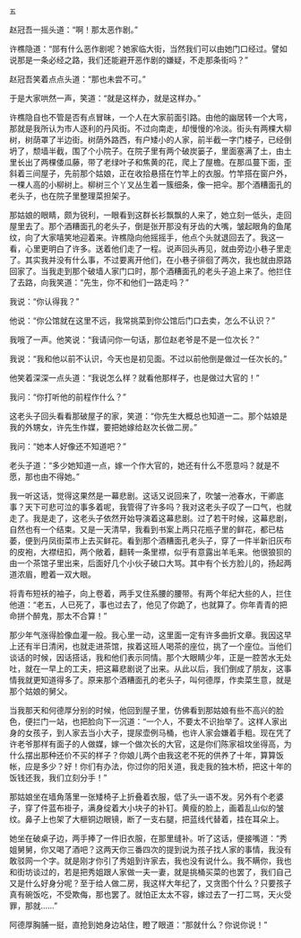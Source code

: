     五 

   赵冠吾一摇头道：“啊！那太恶作剧。”

   许樵隐道：“郧有什么恶作剧呢？她家临大街，当然我们可以由她门口经过。譬如说那是一条必经之路，我们还能避开恶作剧的嫌疑，不走那条街吗？”

   赵冠吾笑着点点头道：“那也未尝不可。”

   于是大家哄然一声，笑道：“就是这样办，就是这样办。”

   许樵隐自也不管是否有点冒昧，一个人在大家前面引路。由他的幽居转一个大弯，那就是我所认为市人逐利的丹风街。不过向南走，却慢慢的冷淡。街头有两棵大柳树，树荫罩了半边街。树荫外路西，有户矮小的人家，前半截一字门楼子，已经倒坍了，颓墙半截，围了个小院子。在院子里有两个破炭篓子，里面塞满了土，由土里长出了两棵倭瓜藤，带了老绿叶子和焦黄的花，爬上了屋檐。在那瓜蔓下面，歪斜着三间屋子，先前那个姑娘，正在收拾悬搭在竹竿上的衣服。竹竿搭在窗户外，一棵人高的小柳树上。柳树三个丫叉丛生着一簇细条，像一把伞。那个酒糟面孔的老头子，也在院子里整理菜担架子。

   那姑娘的眼睛，颇为锐利，一眼看到这群长衫飘飘的人来了，她立刻一低头，走回屋里去了。那个酒糟面孔的老头子，倒是张开那没有牙齿的大嘴，皱起眼角的鱼尾纹，向了大家嘻笑地迎着来。许樵隐向他摇摇手，他点个头就退回去了。我这一看，心里更明白了许多。送着他们走了一程。说声回头再见，就由旁边小巷子里走了。其实我并没有什么事，不过要离开他们，在小巷子徘徊了两次，我也就由原路回家了。当我走到那个破墙人家门口时，那个酒糟面孔的老头子追上来了。他拦住了去路，向我笑道：“先生，你不和他们一路走吗？”

   我说：“你认得我？”

   他说：“你公馆就在这里不远，我常挑菜到你公馆后门口去卖，怎么不认识？”

   我哦了一声。他笑说：“我请问你一句话，那位赵老爷是不是一位次长？”

   我说：“我和他以前不认识，今天也是初见面。不过以前他倒是做过一任次长的。”

   他笑着深深一点头道：“我说怎么样？就看他那样子，也是做过大官的！”

   我问：“你打听他的前程作什么？”

   这老头子回头看看那破屋子的家，笑道：“你先生大概总也知道一二。那个姑娘是我的外甥女，许先生作媒，要把她嫁给赵次长做二房。”

   我问：“她本人好像还不知道吧？”

   老头子道：“多少她知道一点，嫁一个作大官的，她还有什么不愿意吗？就是不愿，那也由不得她。”

   我一听这话，觉得这果然是一幕悲剧。这话又说回来了，吹皱一池春水，干卿底事？天下可悲可泣的事多着呢，我管得了许多吗？我对这老头子叹了一口气，也就走了。我是走了，这老头子依然开始导演着这幕悲剧。过了若干时候，这幕悲剧，自然也有一个结束。又是一天清早，我看到书案上两只花瓶子里的鲜花，都已枯萎，便到丹凤街菜市上去买鲜花。看到那个酒糟面孔老头子，穿了一件半新旧灰布的皮袍，大襟纽扣，两个敞着，翻转一条里襟，似乎有意露出羊毛来。他很狼狈的由一个茶馆子里出来，后面好几个小伙子破口大骂。其中有个长方脸儿的，扬起两道浓眉，瞪着一双大眼。

   将青布短袄的袖子，向上卷着，两手叉住系腰的腰带。有两个年纪大些的人，拦住他道：“老五，人已死了，事也过去了，他见了你跪了，也就算了。你年青青的把命拼个醉鬼，那太不合算！”

   那少年气涨得脸像血灌一般。我心里一动，这里面一定有许多曲折文章。我因这早上还有半日清闲，也就走进茶馆，挨着这班人喝茶的座位，挑了一个座位。当他们谈话的时候，因话搭话，我和他们表示同情。那个大眼睛少年，正是一腔苦水无处吐，就在一早上的工夫，把这幕悲剧说了出来。从此以后，我们倒成了朋友，这事情我就更知道得多了。原来那个酒糟面孔的老头子，叫何德厚，作卖菜生意，就是那个姑娘的舅父。

   当我那天和何德厚分别的时候，他回到屋子里，仿佛看到那姑娘有些不高兴的脸色，便拦门一站，也把脸向下一沉道：“一个人，不要太不识抬举了。这样人家出身的女孩子，到人家去当小大子，提尿壶例马桶，也许人家会嫌着手粗。现在凭了许老爷那样有面子的人做媒，嫁一个做次长的大官，这是你们陈家祖坟坐得高，为什么摆出那种还价不买的样子？你娘儿两个由我这老不死的供养了十年，算算饭帐，应是多少？好！你们有办法，你过你的阳关道，我走我的独木桥，把这十年的饭钱还我，我们立刻分手！”

   那姑娘坐在墙角落里一张矮椅子上折叠着衣服，低了头一语不发。另外有个老婆子，穿了件蓝布褂子，满身绽着大小块子的补钉。黄瘦的脸上，画着乱山似的皱纹。鼻子上也架了大榧铜边眼镜，断了一支右腿，把蓝线代替着，挂在耳朵上。

   她坐在破桌子边，两手捧了一件旧衣服，在那里缝补。听了这话，便接嘴道：“秀姐舅舅，你又喝了酒吧？这两天你三番四次的提到说为孩子找人家的事情，我没有敢驳网一个字。就是刚才你引了秀姐到许家去，我也没有说什么。我不瞒你，我也和街坊谈过的，若是把秀姐跟人家做一夫一妻，就是挑桶买菜的也罢了，我们自己又是什么好身分呢？至于给人做二房，我这样大年纪了，又贪图个什么？只要孩子真有碗饭吃，不受欺侮，那也罢了。就怕正太太不容，嫁过去了一打二骂，天火受罪，那就……”

   阿德厚胸脯一挺，直抢到她身边站住，瞪了眼道：“那就什么？你说你说！”

